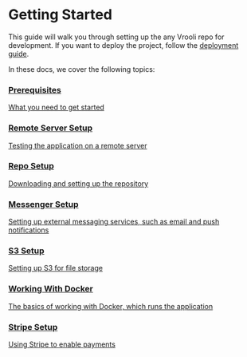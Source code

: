 # Getting Started
This guide will walk you through setting up the any Vrooli repo for development. If you want to deploy the project, follow the [deployment guide](TODO).

In these docs, we cover the following topics:

<div class="card-container">

  <div class="card">
    <a href="prerequisites.html">
      <h3>Prerequisites</h3>
      <p>What you need to get started</p>
    </a>
  </div>

  <div class="card">
    <a href="remote_setup.html">
      <h3>Remote Server Setup</h3>
      <p>Testing the application on a remote server</p>
    </a>
  </div>

  <div class="card">
    <a href="repo_setup.html">
      <h3>Repo Setup</h3>
      <p>Downloading and setting up the repository</p>
    </a>
  </div>

  <div class="card">
    <a href="messenger_setup.html">
      <h3>Messenger Setup</h3>
      <p>Setting up external messaging services, such as email and push notifications</p>
    </a>
  </div>

  <div class="card">
    <a href="s3_setup.html">
      <h3>S3 Setup</h3>
      <p>Setting up S3 for file storage</p>
    </a>
  </div>

  <div class="card">
    <a href="working_with_docker.html">
      <h3>Working With Docker</h3>
      <p>The basics of working with Docker, which runs the application</p>
    </a>
  </div>

  <div class="card">
    <a href="stripe_setup.html">
      <h3>Stripe Setup</h3>
      <p>Using Stripe to enable payments</p>
    </a>
  </div>

</div>